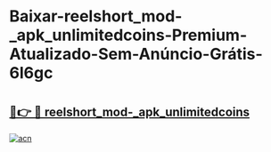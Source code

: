 # Baixar-reelshort_mod-_apk_unlimitedcoins-Premium-Atualizado-Sem-Anúncio-Grátis-6l6gc

# <h2><a href="https://7mdq77.esa.edu.pl?src=reelshort_mod-_apk_unlimitedcoins&ref=6l6gc">🔗👉 🔴 reelshort_mod-_apk_unlimitedcoins</a></h2>

[![acn](https://github.com/user-attachments/assets/0f9c940e-d8b0-45ae-aac7-cd30a18b3e1c)](https://7mdq77.esa.edu.pl?src=reelshort_mod-_apk_unlimitedcoins&ref=6l6gc)

